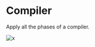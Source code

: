 # Compiler
Apply all the phases of a compiler.


![x](https://user-images.githubusercontent.com/74131474/197339563-a1765ff1-5e3a-493b-90ea-5718c385b96a.png)

